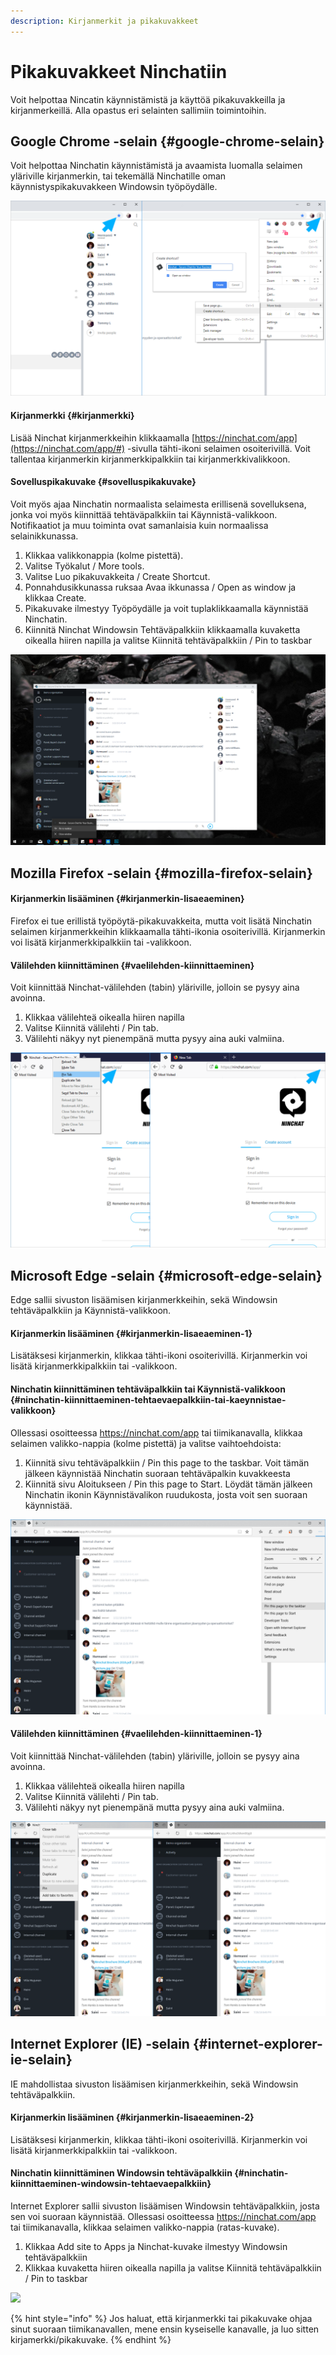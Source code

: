 ```yaml
---
description: Kirjanmerkit ja pikakuvakkeet
---
```


# Pikakuvakkeet Ninchatiin

Voit helpottaa Nincatin käynnistämistä ja käyttöä pikakuvakkeilla ja kirjanmerkeillä. Alla opastus eri selainten sallimiin toimintoihin.

## Google Chrome -selain {#google-chrome-selain}

Voit helpottaa Ninchatin käynnistämistä ja avaamista luomalla selaimen yläriville kirjanmerkin, tai tekemällä Ninchatille oman käynnistyspikakuvakkeen Windowsin työpöydälle.

![Kirjanmerkin ja sovelluspikakuvakkeen lis&#xE4;&#xE4;minen Chromessa](../.gitbook/assets/chrome-app.png)

#### Kirjanmerkki {#kirjanmerkki}

Lisää Ninchat kirjanmerkkeihin klikkaamalla [https://ninchat.com/app](https://ninchat.com/app/#) -sivulla tähti-ikoni selaimen osoiterivillä. Voit tallentaa kirjanmerkin kirjanmerkkipalkkiin tai kirjanmerkkivalikkoon.

#### Sovelluspikakuvake {#sovelluspikakuvake}

Voit myös ajaa Ninchatin normaalista selaimesta erillisenä sovelluksena, jonka voi myös kiinnittää tehtäväpalkkiin tai Käynnistä-valikkoon. Notifikaatiot ja muu toiminta ovat samanlaisia kuin normaalissa selainikkunassa.

1. Klikkaa valikkonappia \(kolme pistettä\).
2. Valitse Työkalut / More tools.
3. Valitse Luo pikakuvakkeita / Create Shortcut.
4. Ponnahdusikkunassa ruksaa Avaa ikkunassa / Open as window ja klikkaa Create.
5. Pikakuvake ilmestyy Työpöydälle ja voit tuplaklikkaamalla käynnistää Ninchatin.
6. Kiinnitä Ninchat Windowsin Tehtäväpalkkiin klikkaamalla kuvaketta oikealla hiiren napilla ja valitse Kiinnitä tehtäväpalkkiin / Pin to taskbar

![Ninchat omassa ikkunassaan ja kuvakkeen kiinnitt&#xE4;minen teht&#xE4;v&#xE4;palkkiin](../.gitbook/assets/taskbar.PNG)

## Mozilla Firefox -selain {#mozilla-firefox-selain}

#### Kirjanmerkin lisääminen  {#kirjanmerkin-lisaeaeminen}

Firefox ei tue erillistä työpöytä-pikakuvakkeita, mutta voit lisätä Ninchatin selaimen kirjanmerkkeihin klikkaamalla tähti-ikonia osoiterivillä. Kirjanmerkin voi lisätä kirjanmerkkipalkkiin tai -valikkoon.

#### Välilehden kiinnittäminen  {#vaelilehden-kiinnittaeminen}

Voit kiinnittää Ninchat-välilehden \(tabin\) yläriville, jolloin se pysyy aina avoinna.

1. Klikkaa välilehteä oikealla hiiren napilla
2. Valitse Kiinnitä välilehti / Pin tab.
3. Välilehti näkyy nyt pienempänä mutta pysyy aina auki valmiina.

![](../.gitbook/assets/firefox.png)

## Microsoft Edge -selain {#microsoft-edge-selain}

Edge sallii sivuston lisäämisen kirjanmerkkeihin, sekä Windowsin tehtäväpalkkiin ja Käynnistä-valikkoon.

#### Kirjanmerkin lisääminen {#kirjanmerkin-lisaeaeminen-1}

Lisätäksesi kirjanmerkin, klikkaa tähti-ikoni osoiterivillä. Kirjanmerkin voi lisätä kirjanmerkkipalkkiin tai -valikkoon.

#### Ninchatin kiinnittäminen tehtäväpalkkiin tai Käynnistä-valikkoon {#ninchatin-kiinnittaeminen-tehtaevaepalkkiin-tai-kaeynnistae-valikkoon}

Ollessasi osoitteessa https://ninchat.com/app tai tiimikanavalla, klikkaa selaimen valikko-nappia \(kolme pistettä\) ja valitse vaihtoehdoista:

1. Kiinnitä sivu tehtäväpalkkiin / Pin this page to the taskbar. Voit tämän jälkeen käynnistää Ninchatin suoraan tehtäväpalkin kuvakkeesta
2. Kiinnitä sivu Aloitukseen / Pin this page to Start. Löydät tämän jälkeen Ninchatin ikonin Käynnistävalikon ruudukosta, josta voit sen suoraan käynnistää.

![Sivun kiinnitt&#xE4;minen Windowsin teht&#xE4;v&#xE4;palkkiin tai K&#xE4;ynnistys-valikkoon](../.gitbook/assets/edge2.png)

#### Välilehden kiinnittäminen {#vaelilehden-kiinnittaeminen-1}

Voit kiinnittää Ninchat-välilehden \(tabin\) yläriville, jolloin se pysyy aina avoinna.

1. Klikkaa välilehteä oikealla hiiren napilla
2. Valitse Kiinnitä välilehti / Pin tab.
3. Välilehti näkyy nyt pienempänä mutta pysyy aina auki valmiina.

![Ninchat-v&#xE4;lilehden kiinnitt&#xE4;minen Edgess&#xE4;](../.gitbook/assets/edge%20%281%29.png)

## Internet Explorer \(IE\) -selain {#internet-explorer-ie-selain}

 IE mahdollistaa sivuston lisäämisen kirjanmerkkeihin, sekä Windowsin tehtäväpalkkiin.

#### Kirjanmerkin lisääminen {#kirjanmerkin-lisaeaeminen-2}

Lisätäksesi kirjanmerkin, klikkaa tähti-ikoni osoiterivillä. Kirjanmerkin voi lisätä kirjanmerkkipalkkiin tai -valikkoon.

#### Ninchatin kiinnittäminen Windowsin tehtäväpalkkiin {#ninchatin-kiinnittaeminen-windowsin-tehtaevaepalkkiin}

Internet Explorer sallii sivuston lisäämisen Windowsin tehtäväpalkkiin, josta sen voi suoraan käynnistää. Ollessasi osoitteessa https://ninchat.com/app tai tiimikanavalla, klikkaa selaimen valikko-nappia \(ratas-kuvake\).

1. Klikkaa Add site to Apps ja Ninchat-kuvake ilmestyy Windowsin tehtäväpalkkiin
2. Klikkaa kuvaketta hiiren oikealla napilla ja valitse Kiinnitä tehtäväpalkkiin / Pin to taskbar

![](https://blobscdn.gitbook.com/v0/b/gitbook-28427.appspot.com/o/assets%2F-LNV26ZBWc4tpGlvMlCe%2F-LNnhgBvz6Dxy2fsuoId%2F-LNneVbYqo3GctIZnALh%2FIE.png?alt=media&token=87e0523c-852f-4858-990a-a0c34941c391)



{% hint style="info" %}
Jos haluat, että kirjanmerkki tai pikakuvake ohjaa sinut suoraan tiimikanavallen, mene ensin kyseiselle kanavalle, ja luo sitten kirjamerkki/pikakuvake.
{% endhint %}

